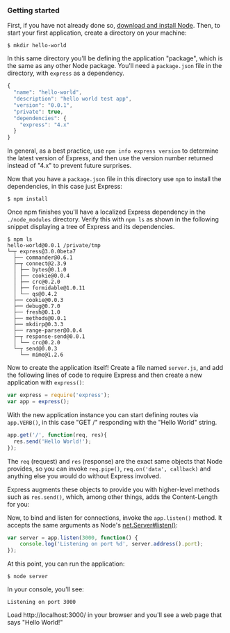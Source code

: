 <h3 id='getting-started'>Getting started</h3>

First, if you have not already done so,
[download and install Node](http://nodejs.org/download).
Then, to start your first application, create a directory on your machine:

```
$ mkdir hello-world
```
In this same directory you'll be defining the application "package", which
is the same as any other Node package. You'll need a
`package.json` file in the directory, with `express`
as a dependency. 

```js
{
  "name": "hello-world",
  "description": "hello world test app",
  "version": "0.0.1",
  "private": true,
  "dependencies": {
    "express": "4.x"
  }
}
```
In general, as a best practice, use `npm info express version` to
determine the latest version of Express, and then use the version number
returned instead of "4.x" to prevent future surprises.

Now that you have a `package.json` file in this directory use
`npm` to install the dependencies, in this case just Express:

```
$ npm install
```

Once npm finishes you'll have a localized Express dependency in
the `./node_modules` directory.  Verify this with `npm ls`
as shown in the following snippet displaying a tree of Express and its
dependencies.
```
$ npm ls
hello-world@0.0.1 /private/tmp
└─┬ express@3.0.0beta7
  ├── commander@0.6.1
  ├─┬ connect@2.3.9
  │ ├── bytes@0.1.0
  │ ├── cookie@0.0.4
  │ ├── crc@0.2.0
  │ ├── formidable@1.0.11
  │ └── qs@0.4.2
  ├── cookie@0.0.3
  ├── debug@0.7.0
  ├── fresh@0.1.0
  ├── methods@0.0.1
  ├── mkdirp@0.3.3
  ├── range-parser@0.0.4
  ├─┬ response-send@0.0.1
  │ └── crc@0.2.0
  └─┬ send@0.0.3
    └── mime@1.2.6
```

Now to create the application itself! Create a file named `server.js`,
and add the following lines of code to require Express and then create a new application with `express()`:

```js
var express = require('express');
var app = express();
```

With the new application instance you can start defining routes via `app.VERB()`,
in this case "GET /" responding with the "Hello World" string. 

```js
app.get('/', function(req, res){
  res.send('Hello World!');
});
```

The `req` (request) and `res` (response) are the exact same objects that Node provides, so you can invoke
`req.pipe()`, `req.on('data', callback)` and anything else you would do without Express involved.

Express augments these objects to provide you with higher-level
methods such as `res.send()`, which, among other things, adds the Content-Length for you:

Now, to bind and listen for connections, invoke the `app.listen()` method.
It accepts the same arguments as Node's [net.Server#listen()](http://nodejs.org/api/net.html#net_server_listen_port_host_backlog_listeninglistener):

```js
var server = app.listen(3000, function() {
    console.log('Listening on port %d', server.address().port);
});
```
At this point, you can run the application:
```
$ node server
```
In your console, you'll see:
```
Listening on port 3000
```
Load http://localhost:3000/ in your browser and you'll see a web page that says "Hello World!"
